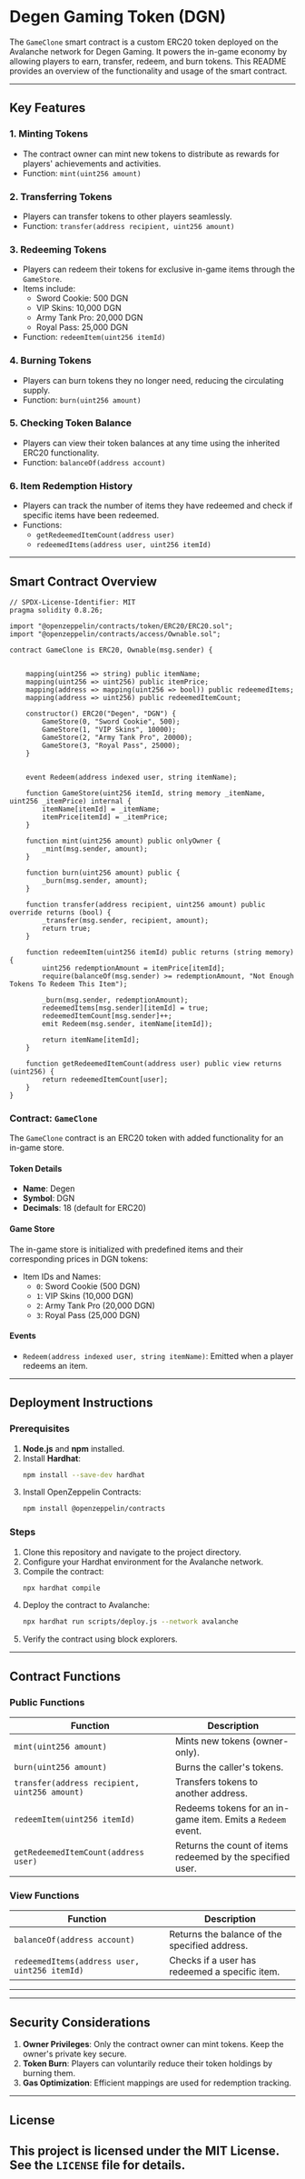 # Degen Gaming Token (DGN)

The `GameClone` smart contract is a custom ERC20 token deployed on the Avalanche network for Degen Gaming. It powers the in-game economy by allowing players to earn, transfer, redeem, and burn tokens. This README provides an overview of the functionality and usage of the smart contract.

---

## Key Features

### 1. Minting Tokens
- The contract owner can mint new tokens to distribute as rewards for players' achievements and activities.
- Function: `mint(uint256 amount)`

### 2. Transferring Tokens
- Players can transfer tokens to other players seamlessly.
- Function: `transfer(address recipient, uint256 amount)`

### 3. Redeeming Tokens
- Players can redeem their tokens for exclusive in-game items through the `GameStore`.
- Items include:
  - Sword Cookie: 500 DGN
  - VIP Skins: 10,000 DGN
  - Army Tank Pro: 20,000 DGN
  - Royal Pass: 25,000 DGN
- Function: `redeemItem(uint256 itemId)`

### 4. Burning Tokens
- Players can burn tokens they no longer need, reducing the circulating supply.
- Function: `burn(uint256 amount)`

### 5. Checking Token Balance
- Players can view their token balances at any time using the inherited ERC20 functionality.
- Function: `balanceOf(address account)`

### 6. Item Redemption History
- Players can track the number of items they have redeemed and check if specific items have been redeemed.
- Functions:
  - `getRedeemedItemCount(address user)`
  - `redeemedItems(address user, uint256 itemId)`

---

## Smart Contract Overview

```solidity
// SPDX-License-Identifier: MIT
pragma solidity 0.8.26;

import "@openzeppelin/contracts/token/ERC20/ERC20.sol";
import "@openzeppelin/contracts/access/Ownable.sol";

contract GameClone is ERC20, Ownable(msg.sender) {


    mapping(uint256 => string) public itemName;
    mapping(uint256 => uint256) public itemPrice;
    mapping(address => mapping(uint256 => bool)) public redeemedItems;
    mapping(address => uint256) public redeemedItemCount;
    
    constructor() ERC20("Degen", "DGN") {
        GameStore(0, "Sword Cookie", 500);
        GameStore(1, "VIP Skins", 10000);
        GameStore(2, "Army Tank Pro", 20000);
        GameStore(3, "Royal Pass", 25000);
    }


    event Redeem(address indexed user, string itemName);

    function GameStore(uint256 itemId, string memory _itemName, uint256 _itemPrice) internal {
        itemName[itemId] = _itemName;
        itemPrice[itemId] = _itemPrice;
    }

    function mint(uint256 amount) public onlyOwner {
        _mint(msg.sender, amount);
    }

    function burn(uint256 amount) public {
        _burn(msg.sender, amount);
    }

    function transfer(address recipient, uint256 amount) public override returns (bool) {
        _transfer(msg.sender, recipient, amount);
        return true;
    }

    function redeemItem(uint256 itemId) public returns (string memory) {
        uint256 redemptionAmount = itemPrice[itemId];
        require(balanceOf(msg.sender) >= redemptionAmount, "Not Enough Tokens To Redeem This Item");

        _burn(msg.sender, redemptionAmount);
        redeemedItems[msg.sender][itemId] = true;
        redeemedItemCount[msg.sender]++;
        emit Redeem(msg.sender, itemName[itemId]);

        return itemName[itemId];
    }

    function getRedeemedItemCount(address user) public view returns (uint256) {
        return redeemedItemCount[user];
    }
}
```

### Contract: `GameClone`
The `GameClone` contract is an ERC20 token with added functionality for an in-game store.

#### Token Details
- **Name**: Degen
- **Symbol**: DGN
- **Decimals**: 18 (default for ERC20)

#### Game Store
The in-game store is initialized with predefined items and their corresponding prices in DGN tokens:
- Item IDs and Names:
  - `0`: Sword Cookie (500 DGN)
  - `1`: VIP Skins (10,000 DGN)
  - `2`: Army Tank Pro (20,000 DGN)
  - `3`: Royal Pass (25,000 DGN)

#### Events
- `Redeem(address indexed user, string itemName)`: Emitted when a player redeems an item.

---

## Deployment Instructions

### Prerequisites
1. **Node.js** and **npm** installed.
2. Install **Hardhat**:
   ```bash
   npm install --save-dev hardhat
   ```
3. Install OpenZeppelin Contracts:
   ```bash
   npm install @openzeppelin/contracts
   ```

### Steps

1. Clone this repository and navigate to the project directory.
2. Configure your Hardhat environment for the Avalanche network.
3. Compile the contract:
   ```bash
   npx hardhat compile
   ```
4. Deploy the contract to Avalanche:
   ```bash
   npx hardhat run scripts/deploy.js --network avalanche
   ```
5. Verify the contract using block explorers.

---

## Contract Functions

### Public Functions
| Function                  | Description                                                 |
|---------------------------|-------------------------------------------------------------|
| `mint(uint256 amount)`    | Mints new tokens (owner-only).                              |
| `burn(uint256 amount)`    | Burns the caller's tokens.                                  |
| `transfer(address recipient, uint256 amount)` | Transfers tokens to another address.                     |
| `redeemItem(uint256 itemId)` | Redeems tokens for an in-game item. Emits a `Redeem` event. |
| `getRedeemedItemCount(address user)` | Returns the count of items redeemed by the specified user.  |

### View Functions
| Function                     | Description                                                   |
|------------------------------|---------------------------------------------------------------|
| `balanceOf(address account)` | Returns the balance of the specified address.                 |
| `redeemedItems(address user, uint256 itemId)` | Checks if a user has redeemed a specific item.           |

---

---

## Security Considerations
1. **Owner Privileges**: Only the contract owner can mint tokens. Keep the owner's private key secure.
2. **Token Burn**: Players can voluntarily reduce their token holdings by burning them.
3. **Gas Optimization**: Efficient mappings are used for redemption tracking.

---

## License

This project is licensed under the MIT License. See the `LICENSE` file for details.
---
